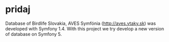 # pridaj

Database of Birdlife Slovakia, AVES Symfónia (http://aves.vtaky.sk) was developed with Symfony 1.4. With this project we try develop a new version of database on Symfony 5.
